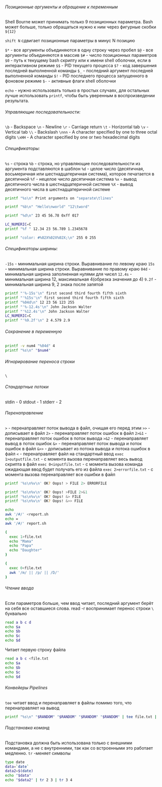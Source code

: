 ###### Позиционные аргументы и обращение к переменным

Shell Bourne может принимать только 9 позиционных параметра.
Bash может больше, только обращаться нужно к ним через фигурные скобки `${12}`

`shift N` сдвигает позиционные параметры в минус N позицию

`$*` - все аргументы объединяются в одну строку через пробел
`$@` - все аргументы объединяются в массив
`$#` - число позиционных параметров
`$0` - путь к текущему bash скрипту или к имени shell оболочки, если в интерактивном режиме
`$$` - PID текущего процесса
`$?` - код завершения последней выполненной команды
`$_` - последний аргумент последней выполненной команды
`$!` - PID последнего процесса запущенного в фоновом режиме
`$-` - активные флаги shell оболочки

`echo` - нужно использовать только в простых случаях, для остальных лучше использовать `printf`, чтобы быть
уверенным в воспроизведении результата.

###### Управляющие последовательности:
`\b` - Backspace
`\n` - Newline
`\r` - Carriage return
`\t` - Horizontal tab
`\v` - Vertical tab
`\\` - Backslash
`\nnn` - A character specified by one to three octal digits
`\xHH` - A character specified by one or two hexadecimal digits

###### Спецификаторы:
`%s` - строка
`%b` - строка, но управляющие последовательности из аргумента подставляются в шаблон
`%d` - целое число (десятичная, восьмеричная или шестнадцатеричная система), которое печатается в десятичной
`%f` - нецелое число десятичная система
`%x` - вывод десятичного числа в шестнадцатеричной системе
`%X` - вывод десятичного числа в шестнадцатеричной системе

```bash
printf "%s\n" Print arguments on "separate\tlines"
```
```bash
printf "%b\n" "Hello\nworld" "12\tword"
```
```bash
printf "%d\n" 23 45 56.78 0xff 017
```
```bash
LC_NUMERIC=C
printf "%f " 12.34 23 56.789 1.2345678
```

```bash
printf "color: #%02X%02X%02X;\n" 255 0 255
```

###### Спецификаторы ширины:
`-15s` - минимальная ширина строки. Выравнивание по левому краю
`15s` - минимальная ширина строки. Выравнивание по правому краю
`04d` - минимальная ширина заполненная нулями для чисел
`12.4s` - минимальная ширина 12, максимальная 4(обрезка значения до 4)
`9.2f` - минимальная ширина 9, 2 знака после запятой

```bash
printf "'%-15s'\n" first second third fourth fifth sixth
printf "'%15s'\n" first second third fourth fifth sixth
printf "%04d\n" 12 23 56 123 255
printf "'%-12.4s'\n" John Jackson Walter
printf "'%12.4s'\n" John Jackson Walter
LC_NUMERIC=C
printf "'%9.2f'\n" 2 4.579 2.9
```

###### Сохранение в переменную
```bash
printf -v num4 "%04d" 4
printf "%s\n" "$num4"
```

###### Игнорирование переноса строки
`\`

###### Стандартные потоки
stdin - 0
stdout - 1
stderr - 2

###### Перенаправление
`>` - перенаправляет поток вывода в файл, очищая его перед этим
`>>` - дописывает в файл
`2>` - перенаправляет поток ошибок в файл
`2>&1` - перенаправляет поток ошибок в поток вывода
`>&2` - перенаправляет вывод в поток ошибок
`&>` - перенаправляет поток вывода и поток ошибок в файл
`&>>` - дописывает из потока вывода и потока ошибок в файл
`<` - перенаправляет файл на стандартный ввод
`exec 1>outputfile.txt` - с момента вызова перенаправляет весь вывод скрипта в файл
`exec 0<inputfile.txt` - с момента вызова команда ожидающая ввод будет получать его из файла
`exec 2>errorfile.txt` - с момента вызова перенаправляет все ошибки в файл

```bash
printf '%s\n%v\n' OK? Oops! > FILE 2> ERRORFILE
```

```bash
printf '%s\n%v\n' OK? Oops! >FILE 2>&1
printf '%s\n%v\n' OK? Oops! &> FILE
printf '%s\n%v\n' OK? Oops! &>> FILE
```

```bash
echo
awk '/#/' <report.sh
echo =
awk '/#/' report.sh
```

```bash
(
  exec 1>file.txt
  echo "Mama"
  echo "Papa"
  echo "Daughter"
)

(
  exec 0<file.txt
  awk '/m/ || /p/ || /D/'
)
```

###### Чтение ввода
Если параметров больше, чем ввод читает, последний аргумент берёт на себя все оставшиеся слова.
read -r воспринимает перенос строки `\` буквально
```bash
read a b c d
echo $a 
echo $b
echo $c
echo $d
```

Читает первую строку файла
```bash
read a b c <file.txt
echo $a 
echo $b
echo $c
echo $d
```

###### Конвейеры Pipelines
`tee` читает ввод и перенаправляет в файлы помимо того, что перенаправляет на вывод
```bash
printf "%s\n" "$RANDOM" "$RANDOM" "$RANDOM" "$RANDOM" | tee file.txt | grep 2
```

###### Подстановка команд
Подстановка должна быть использована только с внешними командами, а не с внутренними, так как со встроенными это
работает медленно.
`tr` -меняет символы
```bash
type date
data=`date`
data2=$(date)
echo "$data"
echo "$data2" | tr 2 3 | tr 3 4
```

